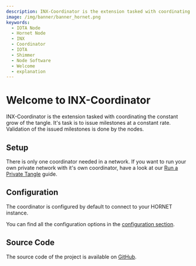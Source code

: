 ```yaml
---
description: INX-Coordinator is the extension tasked with coordinating the grow of the tangle.
image: /img/banner/banner_hornet.png
keywords:
  - IOTA Node
  - Hornet Node
  - INX
  - Coordinator
  - IOTA
  - Shimmer
  - Node Software
  - Welcome
  - explanation
---
```


# Welcome to INX-Coordinator

INX-Coordinator is the extension tasked with coordinating the constant grow of the tangle.
It's task is to issue milestones at a constant rate. Validation of the issued milestones is done by the nodes.

## Setup

There is only one coordinator needed in a network. If you want to run your own private network with it's own coordinator, have a look at our [Run a Private Tangle](/hornet/2.0.0-rc.6/how_tos/private_tangle) guide.

## Configuration

The coordinator is configured by default to connect to your HORNET instance.

You can find all the configuration options in the [configuration section](configuration.md).

## Source Code

The source code of the project is available on [GitHub](https://github.com/iotaledger/inx-coordinator).
